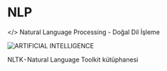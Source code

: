 # NLP

</> Natural Language Processing - Doğal Dil İşleme

![ARTIFICIAL INTELLIGENCE](https://github.com/beyzaatosun/NLP/assets/58009985/51a37f5b-3bce-4681-b6a5-0e70ec8f5f3f)


NLTK - Natural Language Toolkit kütüphanesi
